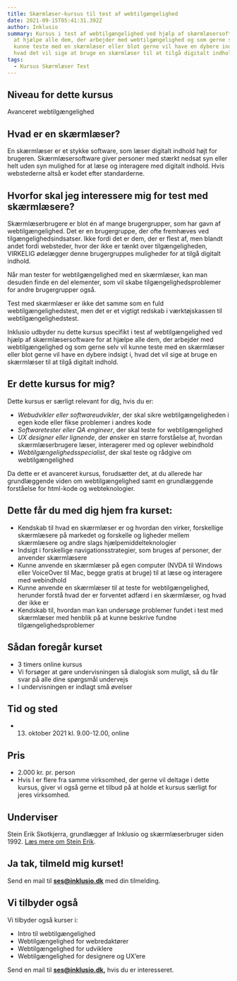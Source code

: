 ```yaml
---
title: Skærmlæser-kursus til test af webtilgængelighed
date: 2021-09-15T05:41:31.392Z
author: Inklusio
summary: Kursus i test af webtilgængelighed ved hjælp af skærmlæsersoftware. For
  at hjælpe alle dem, der arbejder med webtilgængelighed og som gerne selv vil
  kunne teste med en skærmlæser eller blot gerne vil have en dybere indsigt i,
  hvad det vil sige at bruge en skærmlæser til at tilgå digitalt indhold.
tags:
  - Kursus Skærmlæser Test
---
```

## Niveau for dette kursus

Avanceret webtilgængelighed

## Hvad er en skærmlæser?

En skærmlæser er et stykke software, som læser digitalt indhold højt for brugeren. Skærmlæsersoftware giver personer med stærkt nedsat syn eller helt uden syn mulighed for at læse og interagere med digitalt indhold. Hvis webstederne altså er kodet efter standarderne.

## Hvorfor skal jeg interessere mig for test med skærmlæsere?

Skærmlæserbrugere er blot én af mange brugergrupper, som har gavn af webtilgængelighed. Det er en brugergruppe, der ofte fremhæves ved tilgængelighedsindsatser. Ikke fordi det er dem, der er flest af, men blandt andet fordi websteder, hvor der ikke er tænkt over tilgængeligheden, VIRKELIG ødelægger denne brugergruppes muligheder for at tilgå digitalt indhold.

Når man tester for webtilgængelighed med en skærmlæser, kan man desuden finde en del elementer, som vil skabe tilgængelighedsproblemer for andre brugergrupper også.

Test med skærmlæser er ikke det samme som en fuld webtilgængelighedstest, men det er et vigtigt redskab i værktøjskassen til webtilgængelighedstest.

Inklusio udbyder nu dette kursus specifikt i test af webtilgængelighed ved hjælp af skærmlæsersoftware for at hjælpe alle dem, der arbejder med webtilgængelighed og som gerne selv vil kunne teste med en skærmlæser eller blot gerne vil have en dybere indsigt i, hvad det vil sige at bruge en skærmlæser til at tilgå digitalt indhold.

## Er dette kursus for mig?

Dette kursus er særligt relevant for dig, hvis du er:

* *Webudvikler eller softwareudvikler*, der skal sikre webtilgængeligheden i egen kode eller fikse problemer i andres kode
* *Softwaretester eller QA engineer*, der skal teste for webtilgængelighed
* *UX designer eller lignende*, der ønsker en større forståelse af, hvordan skærmlæserbrugere læser, interagerer med og oplever webindhold
* *Webtilgængelighedsspecialist*, der skal teste og rådgive om webtilgængelighed

Da dette er et avanceret kursus, forudsætter det, at du allerede har grundlæggende viden om webtilgængelighed samt en grundlæggende forståelse for html-kode og webteknologier.

## Dette får du med dig hjem fra kurset:

* Kendskab til hvad en skærmlæser er og hvordan den virker, forskellige skærmlæsere på markedet og forskelle og ligheder mellem skærmlæsere og andre slags hjælpemiddelteknologier
* Indsigt i forskellige navigationsstrategier, som bruges af personer, der anvender skærmlæsere
* Kunne anvende en skærmlæser på egen computer (NVDA til Windows eller VoiceOver til Mac, begge gratis at bruge) til at læse og interagere med webindhold
* Kunne anvende en skærmlæser til at teste for webtilgængelighed, herunder forstå hvad der er forventet adfærd i en skærmlæser, og hvad der ikke er
* Kendskab til, hvordan man kan undersøge problemer fundet i test med skærmlæser med henblik på at kunne beskrive fundne tilgængelighedsproblemer

## Sådan foregår kurset

* 3 timers online kursus
* Vi forsøger at gøre undervisningen så dialogisk som muligt, så du får svar på alle dine spørgsmål undervejs
* I undervisningen er indlagt små øvelser

## Tid og sted

* 13. oktober 2021 kl. 9.00-12.00, online

## Pris

* 2.000 kr. pr. person
* Hvis I er flere fra samme virksomhed, der gerne vil deltage i dette kursus, giver vi også gerne et tilbud på at holde et kursus særligt for jeres virksomhed.

## Underviser

Stein Erik Skotkjerra, grundlægger af Inklusio og skærmlæserbruger siden 1992. [Læs mere om Stein Erik](https://inklusio.dk/hvem-er-vi/). 

## Ja tak, tilmeld mig kurset!

Send en mail til **ses@inklusio.dk** med din tilmelding.

## Vi tilbyder også

Vi tilbyder også kurser i:

* Intro til webtilgængelighed
* Webtilgængelighed for webredaktører
* Webtilgængelighed for udviklere
* Webtilgængelighed for designere og UX’ere

Send en mail til **ses@inklusio.dk,** hvis du er interesseret.